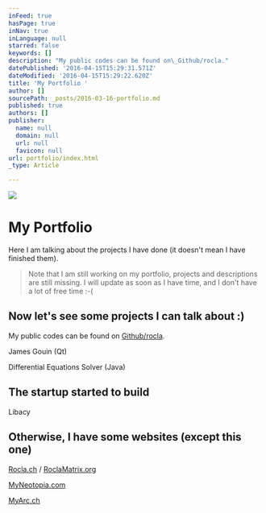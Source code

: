 ```yaml
---
inFeed: true
hasPage: true
inNav: true
inLanguage: null
starred: false
keywords: []
description: "My public codes can be found on\_Github/rocla."
datePublished: '2016-04-15T15:29:31.571Z'
dateModified: '2016-04-15T15:29:22.620Z'
title: 'My Portfolio '
author: []
sourcePath: _posts/2016-03-16-portfolio.md
published: true
authors: []
publisher:
  name: null
  domain: null
  url: null
  favicon: null
url: portfolio/index.html
_type: Article

---
```

![](https://the-grid-user-content.s3-us-west-2.amazonaws.com/3d05bd72-8507-4772-bd8c-fc5daeabfd56.png)

# My Portfolio

Here I am talking about the projects I have done (it doesn't mean I have finished them). 
> 
> Note that I am still working on my portfolio, projects and descriptions are still missing. I will update as soon as I have time, and I don't have a lot of free time :-(

## Now let's see some projects I can talk about :)

My public codes can be found on [Github/rocla][0].

James Gouin (Qt)

Differential Equations Solver (Java)

## The startup started to build

Libacy

## Otherwise, I have some websites (except this one)

[Rocla.ch][1] / [RoclaMatrix.org][2]

[MyNeotopia.com][3]

[MyArc.ch][4]

[0]: http://www.github.com/rocla
[1]: http://www.rocla.ch/
[2]: http://www.roclamatrix.org/
[3]: http://myneotopia.com/
[4]: http://myarc.ch/